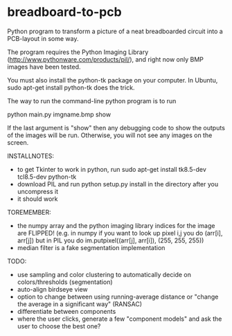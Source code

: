 breadboard-to-pcb
=================

Python program to transform a picture of a neat breadboarded circuit into a
PCB-layout in some way.

The program requires the Python Imaging Library
(http://www.pythonware.com/products/pil/), and right now only BMP images have
been tested.

You must also install the python-tk package on your computer. In Ubuntu, sudo
apt-get install python-tk does the trick.

The way to run the command-line python program is to run

python main.py imgname.bmp show

If the last argument is "show" then any debugging code to show the outputs of
the images will be run. Otherwise, you will not see any images on the screen.

INSTALLNOTES:
* to get Tkinter to work in python, run
sudo apt-get install tk8.5-dev tcl8.5-dev python-tk
* download PIL and run python setup.py install in the directory after you uncompress it
* it should work

TOREMEMBER:
* the numpy array and the python imaging library indices for the image are FLIPPED! (e.g. in numpy if you want to look up pixel i,j you do (arr[i], arr[j]) but in PIL you do im.putpixel((arr[j], arr[i]), (255, 255, 255))
* median filter is a fake segmentation implementation

TODO: 
* use sampling and color clustering to automatically decide on colors/thresholds (segmentation)
* auto-align birdseye view
* option to change between using running-average distance or "change the average in a significant way" (RANSAC)
* differentiate between components
* where the user clicks, generate a few "component models" and ask the user to choose the best one?
